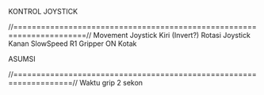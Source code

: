 KONTROL JOYSTICK

//======================================================================//
Movement                      Joystick Kiri (Invert?)
Rotasi                        Joystick Kanan
SlowSpeed                     R1
Gripper ON                    Kotak


ASUMSI

//===================================================================//
Waktu grip 2 sekon